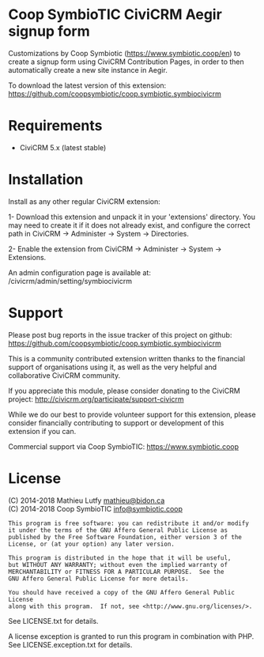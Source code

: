 Coop SymbioTIC CiviCRM Aegir signup form
========================================

Customizations by Coop Symbiotic (https://www.symbiotic.coop/en) to create a signup
form using CiviCRM Contribution Pages, in order to then automatically create a new
site instance in Aegir.

To download the latest version of this extension:  
https://github.com/coopsymbiotic/coop.symbiotic.symbiocivicrm

Requirements
============

- CiviCRM 5.x (latest stable)

Installation
============

Install as any other regular CiviCRM extension:

1- Download this extension and unpack it in your 'extensions' directory.
   You may need to create it if it does not already exist, and configure
   the correct path in CiviCRM -> Administer -> System -> Directories.

2- Enable the extension from CiviCRM -> Administer -> System -> Extensions.

An admin configuration page is available at: /civicrm/admin/setting/symbiocivicrm

Support
=======

Please post bug reports in the issue tracker of this project on github:  
https://github.com/coopsymbiotic/coop.symbiotic.symbiocivicrm

This is a community contributed extension written thanks to the financial
support of organisations using it, as well as the very helpful and collaborative
CiviCRM community.

If you appreciate this module, please consider donating to the CiviCRM project:
http://civicrm.org/participate/support-civicrm

While we do our best to provide volunteer support for this extension, please
consider financially contributing to support or development of this extension
if you can.

Commercial support via Coop SymbioTIC: <https://www.symbiotic.coop>

License
=======

(C) 2014-2018 Mathieu Lutfy <mathieu@bidon.ca>  
(C) 2014-2018 Coop SymbioTIC <info@symbiotic.coop>

    This program is free software: you can redistribute it and/or modify
    it under the terms of the GNU Affero General Public License as
    published by the Free Software Foundation, either version 3 of the
    License, or (at your option) any later version.

    This program is distributed in the hope that it will be useful,
    but WITHOUT ANY WARRANTY; without even the implied warranty of
    MERCHANTABILITY or FITNESS FOR A PARTICULAR PURPOSE.  See the
    GNU Affero General Public License for more details.

    You should have received a copy of the GNU Affero General Public License
    along with this program.  If not, see <http://www.gnu.org/licenses/>.

See LICENSE.txt for details.

A license exception is granted to run this program in combination with
PHP. See LICENSE.exception.txt for details.
